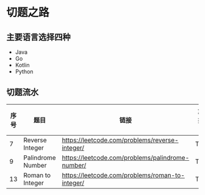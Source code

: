 # 切题之路
## 主要语言选择四种
- Java
- Go
- Kotlin
- Python

## 切题流水

|  序号 |  题目   | 链接  | 解题报告 ｜
|  ---- |  ----  | ----  | ----  |
|  7 | Reverse Integer  | https://leetcode.com/problems/reverse-integer/ | TODO |
|  9 | Palindrome Number  | https://leetcode.com/problems/palindrome-number/ | TODO |
|  13 | Roman to Integer  | https://leetcode.com/problems/roman-to-integer/ | TODO |
